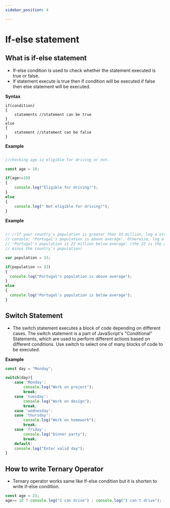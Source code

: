 ```yaml
---
sidebar_position: 4 

---
```


# If-else statement


## What is if-else statement

- If-else condition is used to check whether the statement executed is true or false.
- If statement execute is true then if condition will be executed if false then else statement will be executed.


**Syntax**

```
if(condition)
{
    statements //statement can be true
}
else
{
    statement //statement can be false
}
```

**Example**

```javascript

//checking age is eligible for driving or not.

const age = 18;

if(age>=18)
{
    console.log("Eligible for driving!");
}
else
{
    console.log(" Not eligible for driving!");
}

```

**Example**

```javascript

// //If your country's population is greater that 33 million, log a string like this to the
// console: 'Portugal's population is above average'. Otherwise, log a string like
// 'Portugal's population is 22 million below average' (the 22 is the average of 33
// minus the country's population)

var population = 33;

if(population <= 33)
{
  console.log("Portugal's population is above average");
}
else
{
  console.log("Portugal's population is below average");
}
```

## Switch Statement

- The switch statement executes a block of code depending on different cases. The switch statement is a part of JavaScript's "Conditional" Statements, which are used to perform different actions based on different conditions. Use switch to select one of many blocks of code to be executed.

**Example**

```javascript
const day = "Monday";

switch(day){
    case 'Monday':
        console.log("Work on project");
        break;
    case 'tuesday':
        console.log("Work on design");
        break;
    case 'wednesday':
    case 'thursday':
        console.log("Work on homework");
        break;
    case 'friday':
        console.log("Dinner party");
        break;
    default:
    console.log("Enter valid day");
}
```

## How to write Ternary Operator

- Ternary operator works same like If-else condition but it is shorten to write if-else condition.

```javascript
const age = 23;
age>= 18 ? console.log("I can drive") : console.log("I can't drive");
```


